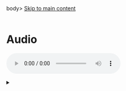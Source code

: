 <!--!DOCTYPE html is not included in this template as it is added by Pandoc. If Pandoc is not used to convert then DOCTYPE may need to be added manually>
<html>
<head>
<meta charset="utf-8">
<title>Audio  - Cool Code 2</title>
<!--CSS stylings-->
<style>
.title{}<!--this class name isspecific to Pandoc which introduces a duplicate title to the HTML document if the 'display:none;' attribute is not included-->
display:none;}
<!-- Other CSS styles can be included here if needed-->
</style>
</head>
body>
<a href="#mainContent">Skip to main content</a>
<header> <!-- banner landmark-->
<!-- img src="" alt=""> Creates placeholder for logo and provides text ddescription-->
</header>
<nav>
<!--aria-label="" if desired will allow me to rename the navigation region-->
</nav>

<main id="mainContent">

<h1>Audio</h1>

<audio controls> <!--'Controls' introduces meida controls for the audio player-->
src="" <!--path to audio file-->
</audio>

<div role="region" aria-label="Transcript"> <!--Changing the role to 'region' allows me to create new landmarks at will when combined with the aria-label-->
<details>

<summary role="button"><h3><!--Summary title</h3></summary>
<!--When combined with the CSSstyling for the details/summary component, (please see above), the rendered component works as both an expandable heading and button. However, the level may need to change depending on the other levels within the page.-->

<!--Text for  summary included here-->

</details>
</main>
<footer>
</footer>
</body>
</html>